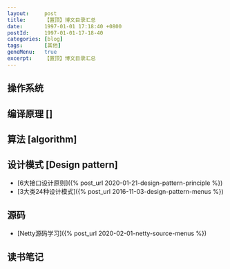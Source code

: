 ```yaml
---
layout:     post
title:      【置顶】博文目录汇总
date:       1997-01-01 17:18:40 +0800
postId:     1997-01-01-17-18-40
categories: [blog]
tags:       [其他]
geneMenu:   true
excerpt:    【置顶】博文目录汇总
---
```


## 操作系统

## 编译原理 []

## 算法 [algorithm]

## 设计模式 [Design pattern]

* [6大接口设计原则]({% post_url 2020-01-21-design-pattern-principle %})
* [3大类24种设计模式]({% post_url 2016-11-03-design-pattern-menus %})

## 源码

* [Netty源码学习]({% post_url 2020-02-01-netty-source-menus %})


## 读书笔记

